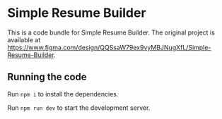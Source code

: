 
  # Simple Resume Builder

  This is a code bundle for Simple Resume Builder. The original project is available at https://www.figma.com/design/QQSsaW79ex9vyMBJNugXfL/Simple-Resume-Builder.

  ## Running the code

  Run `npm i` to install the dependencies.

  Run `npm run dev` to start the development server.
  